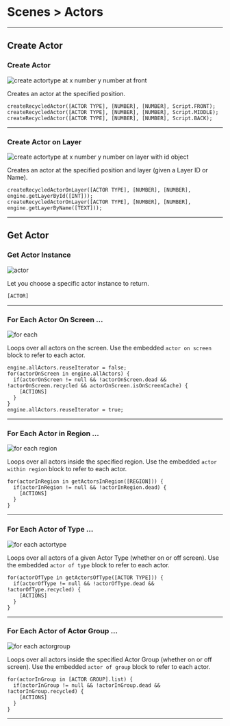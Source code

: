 # Scenes > Actors

***

## Create Actor

### <a name="create-actor3"></a> Create Actor

![create actortype at x number y number at front](https://static.stencyl.com/pedia2/block-images/scene/actors/create-actor3.png)

Creates an actor at the specified position.

```
createRecycledActor([ACTOR TYPE], [NUMBER], [NUMBER], Script.FRONT);
createRecycledActor([ACTOR TYPE], [NUMBER], [NUMBER], Script.MIDDLE);
createRecycledActor([ACTOR TYPE], [NUMBER], [NUMBER], Script.BACK);
```

***

### <a name="create-actor-on-layer"></a> Create Actor on Layer

![create actortype at x number y number on layer with id object](https://static.stencyl.com/pedia2/block-images/scene/actors/create-actor-on-layer.png)

Creates an actor at the specified position and layer (given a Layer ID or Name).

```
createRecycledActorOnLayer([ACTOR TYPE], [NUMBER], [NUMBER], engine.getLayerById([INT]));
createRecycledActorOnLayer([ACTOR TYPE], [NUMBER], [NUMBER], engine.getLayerByName([TEXT]));
```

***

## Get Actor

### <a name="actor"></a> Get Actor Instance

![actor](https://static.stencyl.com/pedia2/block-images/scene/actors/actor.png)

Let you choose a specific actor instance to return.

```
[ACTOR]
```

***

### <a name="actors-on-screen"></a> For Each Actor On Screen ...

![for each](https://static.stencyl.com/pedia2/block-images/scene/actors/actors-on-screen.png)

Loops over all actors on the screen. Use the embedded `actor on screen` block to refer to each actor.

```
engine.allActors.reuseIterator = false;
for(actorOnScreen in engine.allActors) {
  if(actorOnScreen != null && !actorOnScreen.dead && !actorOnScreen.recycled && actorOnScreen.isOnScreenCache) {
    [ACTIONS]
  }
}
engine.allActors.reuseIterator = true;
```

***

### <a name="actors-in-region"></a> For Each Actor in Region ...

![for each region](https://static.stencyl.com/pedia2/block-images/scene/actors/actors-in-region.png)

Loops over all actors inside the specified region. Use the embedded `actor within region` block to refer to each actor.

```
for(actorInRegion in getActorsInRegion([REGION])) {
  if(actorInRegion != null && !actorInRegion.dead) {
    [ACTIONS]
  }
}
```

***

### <a name="actors-of-type3"></a> For Each Actor of Type ...

![for each actortype](https://static.stencyl.com/pedia2/block-images/scene/actors/actors-of-type3.png)

Loops over all actors of a given Actor Type (whether on or off screen). Use the embedded `actor of type` block to refer to each actor.

```
for(actorOfType in getActorsOfType([ACTOR TYPE])) {
  if(actorOfType != null && !actorOfType.dead && !actorOfType.recycled) {
    [ACTIONS]
  }
}
```

***

### <a name="actors-in-group"></a> For Each Actor of Actor Group ...

![for each actorgroup](https://static.stencyl.com/pedia2/block-images/scene/actors/actors-in-group.png)

Loops over all actors inside the specified Actor Group (whether on or off screen). Use the embedded `actor of group` block to refer to each actor.

```
for(actorInGroup in [ACTOR GROUP].list) {
  if(actorInGroup != null && !actorInGroup.dead && !actorInGroup.recycled) {
    [ACTIONS]
  }
}
```

***
